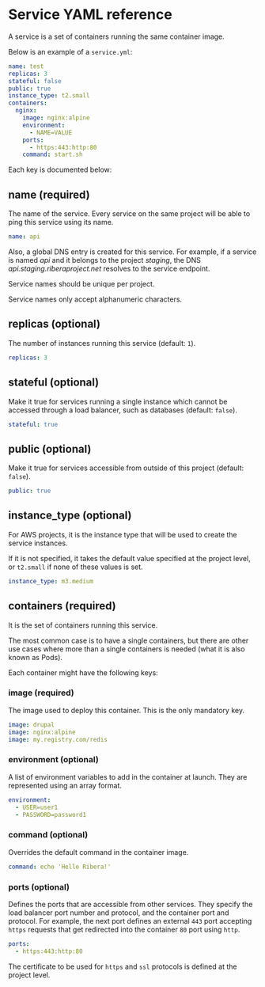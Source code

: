 # Service YAML reference

A service is a set of containers running the same container image.

Below is an example of a `service.yml`:

```yaml
name: test
replicas: 3
stateful: false
public: true
instance_type: t2.small
containers:
  nginx:
    image: nginx:alpine
    environment:
      - NAME=VALUE
    ports:
      - https:443:http:80
    command: start.sh
```

Each key is documented below:

## name (required)

The name of the service. Every service on the same project will be able to ping this service using its name.

```yaml
name: api
```

Also, a global DNS entry is created for this service. For example, if a service is named *api* and it belongs to the project *staging*, the DNS *api.staging.riberaproject.net* resolves to the service endpoint.

Service names should be unique per project.

Service names only accept alphanumeric characters.

## replicas (optional)

The number of instances running this service (default: `1`).

```yaml
replicas: 3
```

## stateful (optional)

Make it true for services running a single instance which cannot be accessed through a load balancer, such as databases (default: `false`).

```yaml
stateful: true
```

## public (optional)

Make it true for services accessible from outside of this project (default: `false`).

```yaml
public: true
```

## instance_type (optional)

For AWS projects, it is the instance type that will be used to create the service instances.

If it is not specified, it takes the default value specified at the project level, or `t2.small` if none of these values is set.

```yaml
instance_type: m3.medium
```

## containers (required)

It is the set of containers running this service.

The most common case is to have a single containers, but there are other use cases where more than a single containers is needed (what it is also known as Pods).

Each container might have the following keys:

### image (required)

The image used to deploy this container. This is the only mandatory key.

```yaml
image: drupal
image: nginx:alpine
image: my.registry.com/redis
```

### environment (optional)

A list of environment variables to add in the container at launch. They are represented using an array format.

```yaml
environment:
  - USER=user1
  - PASSWORD=password1
```

### command (optional)

Overrides the default command in the container image.

```yaml
command: echo 'Hello Ribera!'
```

### ports (optional)

Defines the ports that are accessible from other services. They specify the load balancer port number and protocol, and the container port and protocol. For example, the next port defines an external `443` port accepting `https` requests that get redirected into the container `80` port using `http`.

```yaml
ports:
  - https:443:http:80
```

The certificate to be used for `https` and `ssl` protocols is defined at the project level.
